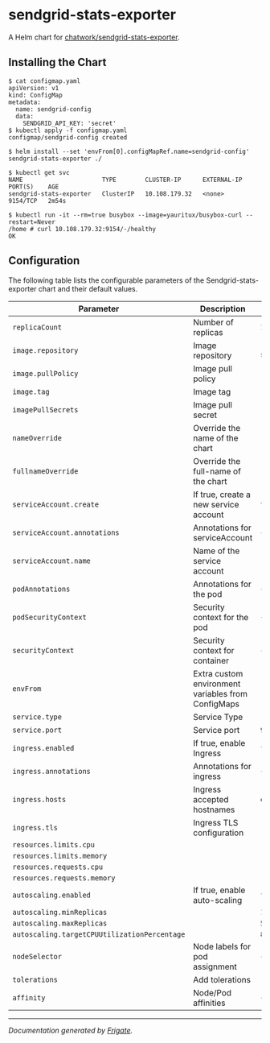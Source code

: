 sendgrid-stats-exporter
===========

A Helm chart for [chatwork/sendgrid-stats-exporter](https://github.com/chatwork/sendgrid-stats-exporter).

## Installing  the Chart

```
$ cat configmap.yaml
apiVersion: v1
kind: ConfigMap
metadata:
  name: sendgrid-config
  data:
    SENDGRID_API_KEY: 'secret'
$ kubectl apply -f configmap.yaml
configmap/sendgrid-config created

$ helm install --set 'envFrom[0].configMapRef.name=sendgrid-config' sendgrid-stats-exporter ./
```

```
$ kubectl get svc
NAME                      TYPE        CLUSTER-IP      EXTERNAL-IP   PORT(S)    AGE
sendgrid-stats-exporter   ClusterIP   10.108.179.32   <none>        9154/TCP   2m54s

$ kubectl run -it --rm=true busybox --image=yauritux/busybox-curl --restart=Never
/home # curl 10.108.179.32:9154/-/healthy
OK
```

## Configuration

The following table lists the configurable parameters of the Sendgrid-stats-exporter chart and their default values.

| Parameter                | Description             | Default        |
| ------------------------ | ----------------------- | -------------- |
| `replicaCount` | Number of replicas | `1` |
| `image.repository` | Image repository | `"chatwork/sendgrid-stats-exporter"` |
| `image.pullPolicy` | Image pull policy | `"IfNotPresent"` |
| `image.tag` | Image tag | `"0.0.3"` |
| `imagePullSecrets` | Image pull secret | `[]` |
| `nameOverride` | Override the name of the chart | `""` |
| `fullnameOverride` | Override the full-name of the chart | `""` |
| `serviceAccount.create` | If true, create a new service account | `true` |
| `serviceAccount.annotations` | Annotations for serviceAccount | `{}` |
| `serviceAccount.name` | Name of the service account | `""` |
| `podAnnotations` | Annotations for the pod | `{}` |
| `podSecurityContext` | Security context for the pod | `{}` |
| `securityContext` | Security context for container | `{}` |
| `envFrom` | Extra custom environment variables from ConfigMaps | `[]` |
| `service.type` | Service Type | `"ClusterIP"` |
| `service.port` | Service port | `9154` |
| `ingress.enabled` | If true, enable Ingress | `false` |
| `ingress.annotations` | Annotations for ingress | `{}` |
| `ingress.hosts` | Ingress accepted hostnames | `[{"host": "chart-example.local", "paths": []}]` |
| `ingress.tls` | Ingress TLS configuration | `[]` |
| `resources.limits.cpu` |  | `"200m"` |
| `resources.limits.memory` |  | `"256Mi"` |
| `resources.requests.cpu` |  | `"100m"` |
| `resources.requests.memory` |  | `"128Mi"` |
| `autoscaling.enabled` | If true, enable auto-scaling | `false` |
| `autoscaling.minReplicas` |  | `1` |
| `autoscaling.maxReplicas` |  | `5` |
| `autoscaling.targetCPUUtilizationPercentage` |  | `80` |
| `nodeSelector` | Node labels for pod assignment | `{}` |
| `tolerations` | Add tolerations | `[]` |
| `affinity` | Node/Pod affinities | `{}` |

---
_Documentation generated by [Frigate](https://frigate.readthedocs.io)._